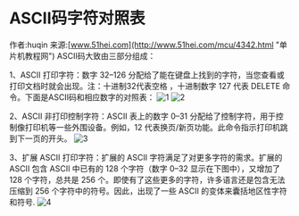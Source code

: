 # ASCII码字符对照表 #

作者:huqin   来源:[www.51hei.com](http://www.51hei.com/mcu/4342.html "单片机教程网")
ASCII码大致由三部分组成：

1、ASCII 打印字符：数字 32–126 分配给了能在键盘上找到的字符，当您查看或打印文档时就会出现。注：十进制32代表空格 ，十进制数字 127 代表 DELETE 命令。下面是ASCII码和相应数字的对照表：
![1](./photo/ASCII.png)
![2](https://timgsa.baidu.com/timg?image&quality=80&size=b9999_10000&sec=1608611225456&di=0789c9ed4641a032a49cc527a9033155&imgtype=0&src=http%3A%2F%2Fimg2018.cnblogs.com%2Fblog%2F1535855%2F201905%2F1535855-20190507153036544-1993415168.gif)

2、ASCII 非打印控制字符：ASCII 表上的数字 0–31 分配给了控制字符，用于控制像打印机等一些外围设备。例如，12 代表换页/新页功能。此命令指示打印机跳到下一页的开头。 
![3](http://c.51hei.com/a/old/up/0/41110151134545.jpg)

3、扩展 ASCII 打印字符：扩展的 ASCII 字符满足了对更多字符的需求。扩展的 ASCII 包含 ASCII 中已有的 128 个字符（数字 0–32 显示在下图中），又增加了 128 个字符，总共是 256 个。即使有了这些更多的字符，许多语言还是包含无法压缩到 256 个字符中的符号。因此，出现了一些 ASCII 的变体来囊括地区性字符和符号.
![4](http://c.51hei.com/a/old/up/0/41110151193193.jpg)